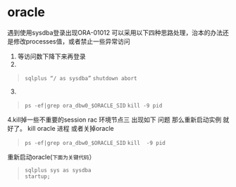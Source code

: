 # oracle

遇到使用sysdba登录出现ORA-01012
可以采用以下四种思路处理，治本的办法还是修改processes值，或者禁止一些异常访问

 1. 等访问数下降下来再登录
 2. 

 >  `sqlplus “/ as sysdba”`
> 	`shutdown abort		`

 3. 
> `ps -ef|grep ora_dbw0_$ORACLE_SID`
>    `kill -9 pid`

 

  4.kill掉一些不重要的session
 rac 环境节点三 出现如下 问题
那么重新启动实例 就好了。
kill oracle 进程 或者关掉oracle

> `ps -ef|grep ora_dbw0_$ORACLE_SID` 
> `kill  -9 pid`

 
重新启动oracle(`下面为关键代码`）

> `sqlplus sys as sysdba `  
> `startup;  `
